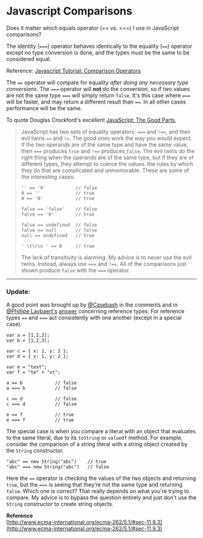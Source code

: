 # Javascript Comparisons
Does it matter which equals operator (== vs. ===) I use in JavaScript comparisons?

The identity (`===`) operator behaves identically to the equality (`==`) operator except no type conversion is done, and the types must be the same to be considered equal.

Reference:  [Javascript Tutorial: Comparison Operators](http://www.c-point.com/javascript_tutorial/jsgrpComparison.htm)

The  `==`  operator will compare for equality  _after doing any necessary type conversions_. The  `===`  operator will  **not**  do the conversion, so if two values are not the same type  `===`  will simply return  `false`. It's this case where  `===`  will be faster, and may return a different result than  `==`. In all other cases performance will be the same.

To quote Douglas Crockford's excellent  [JavaScript: The Good Parts](http://rads.stackoverflow.com/amzn/click/0596517742),

> JavaScript has two sets of equality operators:  `===`  and  `!==`, and their evil twins  `==`  and  `!=`. The good ones work the way you would expect. If the two operands are of the same type and have the same value, then  `===`  produces  `true`  and  `!==`  produces  `false`. The evil twins do the right thing when the operands are of the same type, but if they are of different types, they attempt to coerce the values. the rules by which they do that are complicated and unmemorable. These are some of the interesting cases:
> 
> ```
> '' == '0'           // false
> 0 == ''             // true
> 0 == '0'            // true
> 
> false == 'false'    // false
> false == '0'        // true
> 
> false == undefined  // false
> false == null       // false
> null == undefined   // true
> 
> ' \t\r\n ' == 0     // true
> ```
> 
> The lack of transitivity is alarming. My advice is to never use the evil twins. Instead, always use  `===`  and  `!==`. All of the comparisons just shown produce  `false`  with the  `===`  operator.

----------

### Update:

A good point was brought up by  [@Casebash](http://stackoverflow.com/users/165495/casebash)  in the comments and in  [@Phillipe Laybaert's](http://stackoverflow.com/users/113570/philippe-leybaert)  [answer](http://stackoverflow.com/a/957602/1288)  concerning reference types. For reference types  `==`  and  `===`  act consistently with one another (except in a special case).

```
var a = [1,2,3];
var b = [1,2,3];

var c = { x: 1, y: 2 };
var d = { x: 1, y: 2 };

var e = "text";
var f = "te" + "xt";

a == b            // false
a === b           // false

c == d            // false
c === d           // false

e == f            // true
e === f           // true
```

The special case is when you compare a literal with an object that evaluates to the same literal, due to its  `toString`  or  `valueOf`  method. For example, consider the comparison of a string literal with a string object created by the  `String`  constructor.

```
"abc" == new String("abc")    // true
"abc" === new String("abc")   // false
```

Here the  `==`  operator is checking the values of the two objects and returning  `true`, but the  `===`  is seeing that they're not the same type and returning  `false`. Which one is correct? That really depends on what you're trying to compare. My advice is to bypass the question entirely and just don't use the  `String`  constructor to create string objects.

**Reference**  
[http://www.ecma-international.org/ecma-262/5.1/#sec-11.9.3](http://www.ecma-international.org/ecma-262/5.1/#sec-11.9.3)
